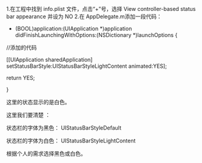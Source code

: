 1.在工程中找到 info.plist 文件，点击“+”号，选择 View controller-based status bar appearance 并设为 NO
2.在 AppDelegate.m添加一段代码：
- (BOOL)application:(UIApplication *)application didFinishLaunchingWithOptions:(NSDictionary *)launchOptions {

 //添加的代码

 [[UIApplication sharedApplication] setStatusBarStyle:UIStatusBarStyleLightContent animated:YES];





 return YES;

}


这里的状态显示的是白色。

这里我们要清楚 ：

状态栏的字体为黑色： UIStatusBarStyleDefault

状态栏的字体为白色： UIStatusBarStyleLightContent

根据个人的需求选择黑色或白色。

